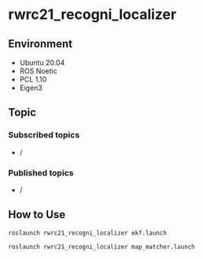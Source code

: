 # rwrc21_recogni_localizer

## Environment
- Ubuntu 20.04
- ROS Noetic
- PCL 1.10
- Eigen3

## Topic
### Subscribed topics
- /

### Published topics
- /

## How to Use
```
roslaunch rwrc21_recogni_localizer ekf.launch
```

```
roslaunch rwrc21_recogni_localizer map_matcher.launch
```
